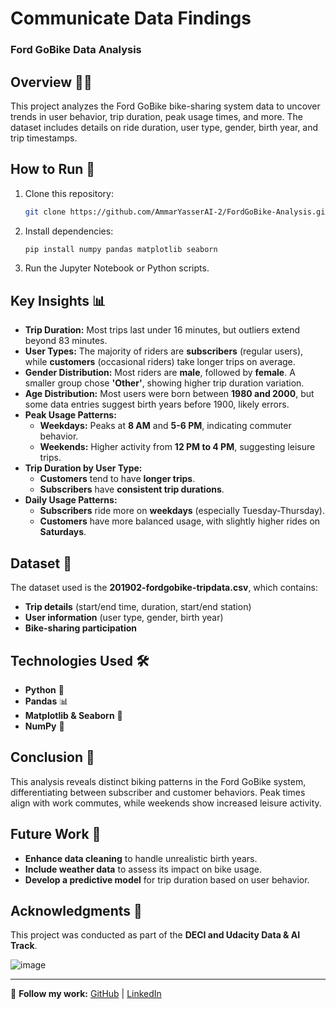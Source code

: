 # Communicate Data Findings
### Ford GoBike Data Analysis

## Overview 🚴‍♂️
This project analyzes the Ford GoBike bike-sharing system data to uncover trends in user behavior, trip duration, peak usage times, and more. The dataset includes details on ride duration, user type, gender, birth year, and trip timestamps.

## How to Run 🏃
1. Clone this repository:
   ```sh
   git clone https://github.com/AmmarYasserAI-2/FordGoBike-Analysis.git
   ```
2. Install dependencies:
   ```sh
   pip install numpy pandas matplotlib seaborn
   ```
3. Run the Jupyter Notebook or Python scripts.


## Key Insights 📊
- **Trip Duration:** Most trips last under 16 minutes, but outliers extend beyond 83 minutes.
- **User Types:** The majority of riders are **subscribers** (regular users), while **customers** (occasional riders) take longer trips on average.
- **Gender Distribution:** Most riders are **male**, followed by **female**. A smaller group chose **'Other'**, showing higher trip duration variation.
- **Age Distribution:** Most users were born between **1980 and 2000**, but some data entries suggest birth years before 1900, likely errors.
- **Peak Usage Patterns:**
  - **Weekdays:** Peaks at **8 AM** and **5-6 PM**, indicating commuter behavior.
  - **Weekends:** Higher activity from **12 PM to 4 PM**, suggesting leisure trips.
- **Trip Duration by User Type:**
  - **Customers** tend to have **longer trips**.
  - **Subscribers** have **consistent trip durations**.
- **Daily Usage Patterns:**
  - **Subscribers** ride more on **weekdays** (especially Tuesday-Thursday).
  - **Customers** have more balanced usage, with slightly higher rides on **Saturdays**.

## Dataset 📂
The dataset used is the **201902-fordgobike-tripdata.csv**, which contains:
- **Trip details** (start/end time, duration, start/end station)
- **User information** (user type, gender, birth year)
- **Bike-sharing participation**

## Technologies Used 🛠️
- **Python** 🐍
- **Pandas** 📊
- **Matplotlib & Seaborn** 🎨
- **NumPy** 🔢

## Conclusion 🎯
This analysis reveals distinct biking patterns in the Ford GoBike system, differentiating between subscriber and customer behaviors. Peak times align with work commutes, while weekends show increased leisure activity.

## Future Work 🚀
- **Enhance data cleaning** to handle unrealistic birth years.
- **Include weather data** to assess its impact on bike usage.
- **Develop a predictive model** for trip duration based on user behavior.


## Acknowledgments 🙌
This project was conducted as part of the **DECI and Udacity Data & AI Track**. 

![image](https://github.com/user-attachments/assets/b2fb6d93-aee2-4127-9843-a6e9d9bc7b4f)

---
🔗 **Follow my work:** [GitHub](https://github.com/AmmarYasserAI-2) | [LinkedIn](https://linkedin.com/in/ammar-batea/)

